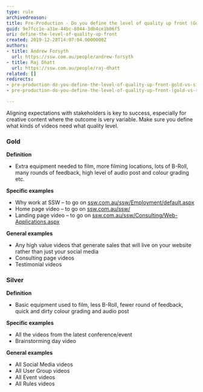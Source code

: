 ```yaml
---
type: rule
archivedreason: 
title: Pre-Production - Do you define the level of quality up front (Gold vs Silver)?
guid: 9e7fcc1e-a31e-44bc-8044-3db4ce1b06f5
uri: define-the-level-of-quality-up-front
created: 2019-12-28T14:07:04.0000000Z
authors:
- title: Andrew Forsyth
  url: https://ssw.com.au/people/andrew-forsyth
- title: Raj Dhatt
  url: https://ssw.com.au/people/raj-dhatt
related: []
redirects:
- pre-production-do-you-define-the-level-of-quality-up-front-gold-vs-silver
- pre-production-do-you-define-the-level-of-quality-up-front-(gold-vs-silver)

---
```


Aligning expectations with stakeholders is key to success, especially for creative content where the outcome is very variable. Make sure you define what kinds of videos need what quality level.

<!--endintro-->

### Gold

**Definition**

* Extra equipment needed to film, more filming locations, lots of B-Roll, many rounds of feedback, high level of audio post and colour grading etc.

**Specific examples**

* Why work at SSW – to go on [ssw.com.au/ssw/Employment/default.aspx](https://www.ssw.com.au/ssw/Employment)
* Home page video – to go on [ssw.com.au/ssw/](https://www.ssw.com.au)
* Landing page video – to go on [ssw.com.au/ssw/Consulting/Web-Applications.aspx](https://www.ssw.com.au/ssw/Consulting/Web-Applications.aspx)

**General examples**

* Any high value videos that generate sales that will live on your website rather than just your social media
* Consulting page videos
* Testimonial videos

### Silver

**Definition**

* Basic equipment used to film, less B-Roll, fewer round of feedback, quick and dirty colour grading and audio post

**Specific examples**

* All the videos from the latest conference/event
* Brainstorming day video

**General examples**

* All Social Media videos
* All User Group videos
* All Event videos
* All Rules videos
